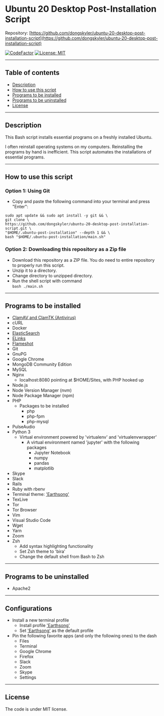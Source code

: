 # Ubuntu 20 Desktop Post-Installation Script

Repository: [https://github.com/dongskyler/ubuntu-20-desktop-post-installation-script](https://github.com/dongskyler/ubuntu-20-desktop-post-installation-script)

[![CodeFactor](https://www.codefactor.io/repository/github/dongskyler/ubuntu-20-desktop-post-installation-script/badge)](https://www.codefactor.io/repository/github/dongskyler/ubuntu-20-desktop-post-installation-script)
[![License: MIT](https://img.shields.io/badge/License-MIT-yellow.svg)](https://opensource.org/licenses/MIT)

---

## Table of contents

- [Description](#Description)
- [How to use this script](#How-to-use-this-script)
- [Programs to be installed](#Programs-to-be-installed)
- [Programs to be uninstalled](#Programs-to-be-uninstalled)
- [License](#License)

---

## Description

This Bash script installs essential programs on a freshly installed Ubuntu.

I often reinstall operating systems on my computers. Reinstalling the programs by hand is inefficient. This script automates the installations of essential programs.

---

## How to use this script

### Option 1: Using Git

- Copy and paste the following command into your terminal and press "Enter":
```
sudo apt update && sudo apt install -y git && \
git clone \
https://github.com/dongskyler/ubuntu-20-desktop-post-installation-script.git \
"$HOME/.ubuntu-post-installation" --depth 1 && \
bash "$HOME/.ubuntu-post-installation/main.sh"
```

### Option 2: Downloading this repository as a Zip file

- Download this repository as a ZIP file. You do need to entire repository to properly run this script.
- Unzip it to a directory.
- Change directory to unzipped directory.
- Run the shell script with command \
  `bash ./main.sh`

---

## Programs to be installed

- [ClamAV and ClamTK (Antivirus)](https://help.ubuntu.com/community/ClamAV)
- cURL
- Docker
- [ElasticSearch](https://www.elastic.co)
- [ELinks](http://www.elinks.cz)
- [Flameshot](https://flameshot.js.org/)
- Git
- GnuPG
- Google Chrome
- MongoDB Community Edition
- MySQL
- Nginx
  - localhost:8080 pointing at $HOME/Sites, with PHP hooked up
- Node.js
- Node Version Manager (nvm)
- Node Package Manager (npm)
- PHP
  - Packages to be installed
    - php
    - php-fpm
    - php-mysql
- PulseAudio
- Python 3
  - Virtual environment powered by 'virtualenv' and 'virtualenvwrapper'
    - A virtual environment named 'jupyter' with the following packages
      - Jupyter Notebook
      - numpy
      - pandas
      - matplotlib
- Skype
- Slack
- Rails
- Ruby with rbenv
- Terminal theme: ['Earthsong'](https://github.com/Mayccoll/Gogh)
- TexLive
- Tor
- Tor Browser
- Vim
- Visual Studio Code
- Wget
- Yarn
- Zoom
- Zsh
  - Add syntax highlighting functionality
  - Set Zsh theme to 'bira'
  - Change the default shell from Bash to Zsh

---

## Programs to be uninstalled

- Apache2

---

## Configurations

- Install a new terminal profile
  - Install profile ['Earthsong'](https://github.com/Mayccoll/Gogh)
  - Set ['Earthsong'](https://github.com/Mayccoll/Gogh) as the default profile
- Pin the following favorite apps (and only the following ones) to the dash
  - Files
  - Terminal
  - Google Chrome
  - Firefox
  - Slack
  - Zoom
  - Skype
  - Settings

---

## License

The code is under MIT license.
